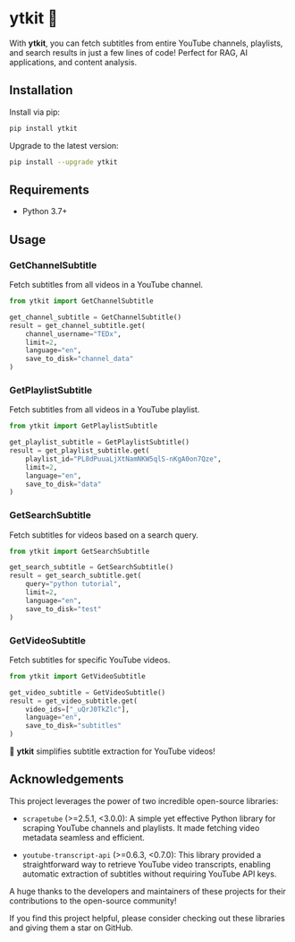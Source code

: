# ytkit 🎥

With **ytkit**, you can fetch subtitles from entire YouTube channels, playlists, and search results in just a few lines of code! Perfect for RAG, AI applications, and content analysis.

## Installation

Install via pip:

```sh
pip install ytkit
```

Upgrade to the latest version:

```sh
pip install --upgrade ytkit
```

## Requirements

*   Python 3.7+


## Usage

### GetChannelSubtitle

Fetch subtitles from all videos in a YouTube channel.

```python
from ytkit import GetChannelSubtitle

get_channel_subtitle = GetChannelSubtitle()
result = get_channel_subtitle.get(
    channel_username="TEDx",
    limit=2,
    language="en",
    save_to_disk="channel_data"
)
```

### GetPlaylistSubtitle

Fetch subtitles from all videos in a YouTube playlist.

```python
from ytkit import GetPlaylistSubtitle

get_playlist_subtitle = GetPlaylistSubtitle()
result = get_playlist_subtitle.get(
    playlist_id="PL8dPuuaLjXtNamNKW5qlS-nKgA0on7Qze",
    limit=2,
    language="en",
    save_to_disk="data"
)
```

### GetSearchSubtitle

Fetch subtitles for videos based on a search query.

```python
from ytkit import GetSearchSubtitle

get_search_subtitle = GetSearchSubtitle()
result = get_search_subtitle.get(
    query="python tutorial",
    limit=2,
    language="en",
    save_to_disk="test"
)
```

### GetVideoSubtitle

Fetch subtitles for specific YouTube videos.

```python
from ytkit import GetVideoSubtitle

get_video_subtitle = GetVideoSubtitle()
result = get_video_subtitle.get(
    video_ids=["_uQrJ0TkZlc"],
    language="en",
    save_to_disk="subtitles"
)
```
🚀 **ytkit** simplifies subtitle extraction for YouTube videos!


## Acknowledgements

This project leverages the power of two incredible open-source libraries: 

- `scrapetube` (>=2.5.1, <3.0.0): A simple yet effective Python library for scraping YouTube channels and playlists. It made fetching video metadata seamless and efficient.

- `youtube-transcript-api` (>=0.6.3, <0.7.0): This library provided a straightforward way to retrieve YouTube video transcripts, enabling automatic extraction of subtitles without requiring YouTube API keys.

A huge thanks to the developers and maintainers of these projects for their contributions to the open-source community!

If you find this project helpful, please consider checking out these libraries and giving them a star on GitHub.


